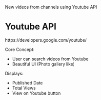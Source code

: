 New videos from channels using Youtube API 

<h1>Youtube API</h1>
https://developers.google.com/youtube/

Core Concept:
- User can search videos from Youtube
- Beautiful UI (Photo gallery like)

Displays:
- Published Date
- Total Views
- View on Youtube button